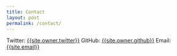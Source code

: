 ```yaml
---
title: Contact
layout: post
permalink: /contact/
---
```


Twitter: <a href="http://twitter.com/{{site.owner.twitter}}">{{site.owner.twitter}}</a>
GitHub: <a href="http://github.com/{{site.owner.github}}">{{site.owner.github}}</a>
Email: <a href="mailto:{{site.email}}">{{site.email}}</a>